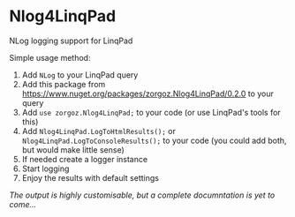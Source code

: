 # Nlog4LinqPad
NLog logging support for LinqPad

Simple usage method:
1) Add `NLog` to your LinqPad query
2) Add this package from https://www.nuget.org/packages/zorgoz.Nlog4LinqPad/0.2.0 to your query
3) Add `use zorgoz.Nlog4LinqPad;` to your code (or use LinqPad's tools for this)
4) Add `Nlog4LinqPad.LogToHtmlResults();` or `Nlog4LinqPad.LogToConsoleResults();` to your code (you could add both, but would make little sense)
5) If needed create a logger instance
6) Start logging
7) Enjoy the results with default settings

_The output is highly customisable, but a complete documntation is yet to come..._
